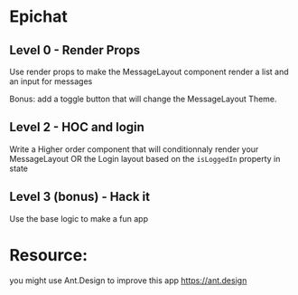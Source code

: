 # Epichat

## Level 0 - Render Props

Use render props to make the MessageLayout component render a list and an input for messages

Bonus: add a toggle button that will change the MessageLayout Theme.

## Level 2 - HOC and login

Write a Higher order component that will conditionnaly render your MessageLayout OR the Login layout based on the `isLoggedIn` property in state

## Level 3 (bonus) - Hack it

Use the base logic to make a fun app

# Resource:

you might use Ant.Design to improve this app https://ant.design
